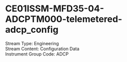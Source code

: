 # CE01ISSM-MFD35-04-ADCPTM000-telemetered-adcp_config

Stream Type: Engineering<br>
Stream Content: Configuration Data<br>
Instrument Group Code: ADCP<br>
